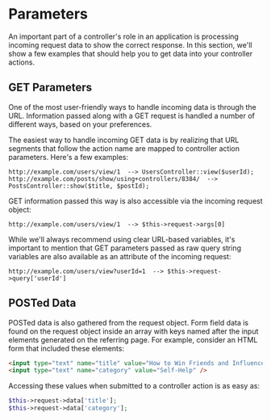 # Parameters

An important part of a controller's role in an application is processing incoming request data to show the correct response. In this section, we'll show a few examples that should help you to get data into your controller actions.

## GET Parameters

One of the most user-friendly ways to handle incoming data is through the URL. Information passed along with a GET request is handled a number of different ways, based on your preferences.

The easiest way to handle incoming GET data is by realizing that URL segments that follow the action name are mapped to controller action parameters. Here's a few examples:

```
http://example.com/users/view/1  --> UsersController::view($userId);
http://example.com/posts/show/using+controllers/8384/  -->  PostsController::show($title, $postId);
```

GET information passed this way is also accessible via the incoming request object:

```
http://example.com/users/view/1  --> $this->request->args[0]
```

While we'll always recommend using clear URL-based variables, it's important to mention that GET parameters passed as raw query string variables are also available as an attribute of the incoming request:

```
http://example.com/users/view?userId=1  --> $this->request->query['userId']
```

## POSTed Data

POSTed data is also gathered from the request object. Form field data is found on the request object inside an array with keys named after the input elements generated on the referring page. For example, consider an HTML form that included these elements:

```html
<input type="text" name="title" value="How to Win Friends and Influence People" />
<input type="text" name="category" value="Self-Help" />
```

Accessing these values when submitted to a controller action is as easy as:

```php
$this->request->data['title'];
$this->request->data['category'];
```
